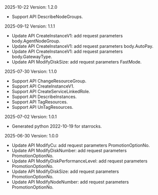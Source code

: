 2025-10-22 Version: 1.2.0
- Support API DescribeNodeGroups.


2025-09-12 Version: 1.1.1
- Update API CreateInstanceV1: add request parameters body.AgentNodeGroup.
- Update API CreateInstanceV1: add request parameters body.AutoPay.
- Update API CreateInstanceV1: add request parameters body.GatewayType.
- Update API ModifyDiskSize: add request parameters FastMode.


2025-07-30 Version: 1.1.0
- Support API ChangeResourceGroup.
- Support API CreateInstanceV1.
- Support API CreateServiceLinkedRole.
- Support API DescribeInstances.
- Support API TagResources.
- Support API UnTagResources.


2025-07-02 Version: 1.0.1
- Generated python 2022-10-19 for starrocks.

2025-06-30 Version: 1.0.0
- Update API ModifyCu: add request parameters PromotionOptionNo.
- Update API ModifyDiskNumber: add request parameters PromotionOptionNo.
- Update API ModifyDiskPerformanceLevel: add request parameters PromotionOptionNo.
- Update API ModifyDiskSize: add request parameters PromotionOptionNo.
- Update API ModifyNodeNumber: add request parameters PromotionOptionNo.


